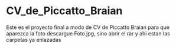 # CV_de_Piccatto_Braian
Este es el proyecto final a modo de CV de Piccatto Braian
para que aparezca la foto descargue Foto.jpg, sino abrir el rar y ahi estan las carpetas ya enlazadas
